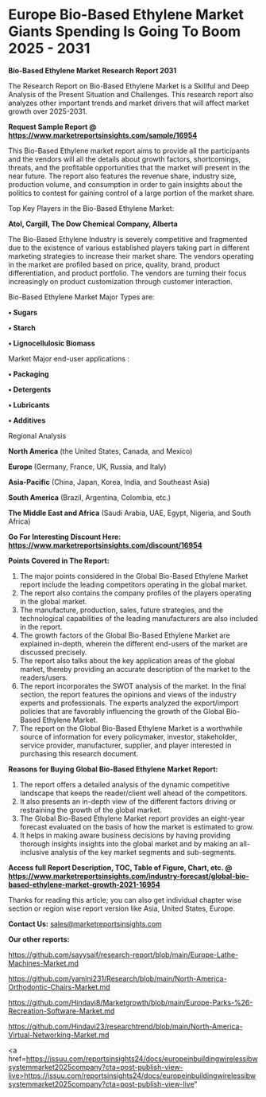 # Europe Bio-Based Ethylene Market Giants Spending Is Going To Boom 2025 - 2031

<strong>Bio-Based Ethylene Market Research Report 2031</strong>

The Research Report on Bio-Based Ethylene Market is a Skillful and Deep Analysis of the Present Situation and Challenges. This research report also analyzes other important trends and market drivers that will affect market growth over 2025-2031.

<strong>Request Sample Report @ <a href=https://www.marketreportsinsights.com/sample/16954>https://www.marketreportsinsights.com/sample/16954</a></strong>

This Bio-Based Ethylene market report aims to provide all the participants and the vendors will all the details about growth factors, shortcomings, threats, and the profitable opportunities that the market will present in the near future. The report also features the revenue share, industry size, production volume, and consumption in order to gain insights about the politics to contest for gaining control of a large portion of the market share.

Top Key Players in the Bio-Based Ethylene Market:

<strong>Atol, Cargill, The Dow Chemical Company, Alberta</strong>

The Bio-Based Ethylene Industry is severely competitive and fragmented due to the existence of various established players taking part in different marketing strategies to increase their market share. The vendors operating in the market are profiled based on price, quality, brand, product differentiation, and product portfolio. The vendors are turning their focus increasingly on product customization through customer interaction.

Bio-Based Ethylene Market Major Types are:

<strong>• Sugars

• Starch

• Lignocellulosic Biomass</strong>

Market Major end-user applications :

<strong>• Packaging

• Detergents

• Lubricants

• Additives</strong>

Regional Analysis

</u><strong><b>North America</b></strong> (the United States, Canada, and Mexico)

<strong><b>Europe </b></strong>(Germany, France, UK, Russia, and Italy)

<strong><b>Asia-Pacific</b></strong> (China, Japan, Korea, India, and Southeast Asia)

<strong><b>South America</b></strong> (Brazil, Argentina, Colombia, etc.)

<strong><b>The Middle East and Africa</b></strong> (Saudi Arabia, UAE, Egypt, Nigeria, and South Africa)

<strong>Go For Interesting Discount Here: <a href=https://www.marketreportsinsights.com/discount/16954>https://www.marketreportsinsights.com/discount/16954</a></strong>

<strong>Points Covered in The Report:</strong>
<ol>
  <li>The major points considered in the Global Bio-Based Ethylene Market report include the leading competitors operating in the global market.</li>
  <li>The report also contains the company profiles of the players operating in the global market.</li>
  <li>The manufacture, production, sales, future strategies, and the technological capabilities of the leading manufacturers are also included in the report.</li>
  <li>The growth factors of the Global Bio-Based Ethylene Market are explained in-depth, wherein the different end-users of the market are discussed precisely.</li>
  <li>The report also talks about the key application areas of the global market, thereby providing an accurate description of the market to the readers/users.</li>
  <li>The report incorporates the SWOT analysis of the market. In the final section, the report features the opinions and views of the industry experts and professionals. The experts analyzed the export/import policies that are favorably influencing the growth of the Global Bio-Based Ethylene Market.</li>
  <li>The report on the Global Bio-Based Ethylene Market is a worthwhile source of information for every policymaker, investor, stakeholder, service provider, manufacturer, supplier, and player interested in purchasing this research document.</li>
</ol>
<strong>Reasons for Buying Global Bio-Based Ethylene Market Report:</strong>

<ol>
  <li>The report offers a detailed analysis of the dynamic competitive landscape that keeps the reader/client well ahead of the competitors.</li>
  <li>It also presents an in-depth view of the different factors driving or restraining the growth of the global market.</li>
  <li>The Global Bio-Based Ethylene Market report provides an eight-year forecast evaluated on the basis of how the market is estimated to grow.</li>
  <li>It helps in making aware business decisions by having providing thorough insights insights into the global market and by making an all-inclusive analysis of the key market segments and sub-segments.</li>
</ol>
<strong>Access full Report Description, TOC, Table of Figure, Chart, etc. @ <a href=https://www.marketreportsinsights.com/industry-forecast/global-bio-based-ethylene-market-growth-2021-16954>https://www.marketreportsinsights.com/industry-forecast/global-bio-based-ethylene-market-growth-2021-16954</a></strong>


Thanks for reading this article; you can also get individual chapter wise section or region wise report version like Asia, United States, Europe.

<strong>Contact Us:</strong>
sales@marketreportsinsights.com

<strong>Our other reports:</strong>

<a href=https://github.com/sayysaif/research-report/blob/main/Europe-Lathe-Machines-Market.md>https://github.com/sayysaif/research-report/blob/main/Europe-Lathe-Machines-Market.md</a>

<a href=https://github.com/yamini231/Research/blob/main/North-America-Orthodontic-Chairs-Market.md>https://github.com/yamini231/Research/blob/main/North-America-Orthodontic-Chairs-Market.md</a>

<a href=https://github.com/Hindavi8/Marketgrowth/blob/main/Europe-Parks-%26-Recreation-Software-Market.md>https://github.com/Hindavi8/Marketgrowth/blob/main/Europe-Parks-%26-Recreation-Software-Market.md</a>

<a href=https://github.com/Hindavi23/researchtrend/blob/main/North-America-Virtual-Networking-Market.md>https://github.com/Hindavi23/researchtrend/blob/main/North-America-Virtual-Networking-Market.md</a>

<a href=https://issuu.com/reportsinsights24/docs/europeinbuildingwirelessibwsystemmarket2025company?cta=post-publish-view-live>https://issuu.com/reportsinsights24/docs/europeinbuildingwirelessibwsystemmarket2025company?cta=post-publish-view-live</a>"
